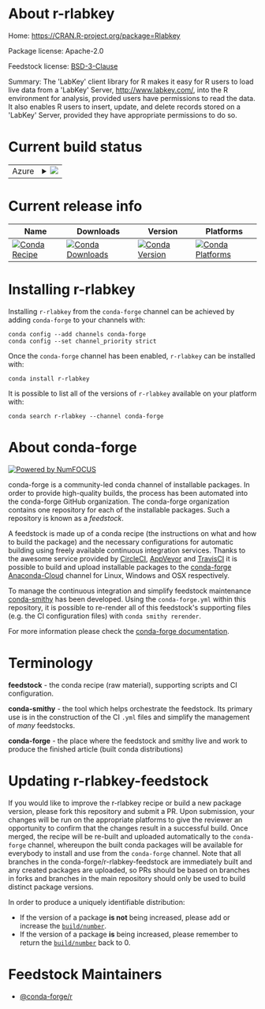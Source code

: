 About r-rlabkey
===============

Home: https://CRAN.R-project.org/package=Rlabkey

Package license: Apache-2.0

Feedstock license: [BSD-3-Clause](https://github.com/conda-forge/r-rlabkey-feedstock/blob/master/LICENSE.txt)

Summary: The 'LabKey' client library for R makes it easy for R users to load live data from a 'LabKey' Server, <http://www.labkey.com/>, into the R environment for analysis, provided users have permissions to read the data. It also enables R users to insert, update, and delete records stored on a 'LabKey' Server, provided they have appropriate permissions to do so.

Current build status
====================


<table>
    
  <tr>
    <td>Azure</td>
    <td>
      <details>
        <summary>
          <a href="https://dev.azure.com/conda-forge/feedstock-builds/_build/latest?definitionId=2524&branchName=master">
            <img src="https://dev.azure.com/conda-forge/feedstock-builds/_apis/build/status/r-rlabkey-feedstock?branchName=master">
          </a>
        </summary>
        <table>
          <thead><tr><th>Variant</th><th>Status</th></tr></thead>
          <tbody><tr>
              <td>linux_64_r_base3.6</td>
              <td>
                <a href="https://dev.azure.com/conda-forge/feedstock-builds/_build/latest?definitionId=2524&branchName=master">
                  <img src="https://dev.azure.com/conda-forge/feedstock-builds/_apis/build/status/r-rlabkey-feedstock?branchName=master&jobName=linux&configuration=linux_64_r_base3.6" alt="variant">
                </a>
              </td>
            </tr><tr>
              <td>linux_64_r_base4.0</td>
              <td>
                <a href="https://dev.azure.com/conda-forge/feedstock-builds/_build/latest?definitionId=2524&branchName=master">
                  <img src="https://dev.azure.com/conda-forge/feedstock-builds/_apis/build/status/r-rlabkey-feedstock?branchName=master&jobName=linux&configuration=linux_64_r_base4.0" alt="variant">
                </a>
              </td>
            </tr><tr>
              <td>osx_64_r_base3.6</td>
              <td>
                <a href="https://dev.azure.com/conda-forge/feedstock-builds/_build/latest?definitionId=2524&branchName=master">
                  <img src="https://dev.azure.com/conda-forge/feedstock-builds/_apis/build/status/r-rlabkey-feedstock?branchName=master&jobName=osx&configuration=osx_64_r_base3.6" alt="variant">
                </a>
              </td>
            </tr><tr>
              <td>osx_64_r_base4.0</td>
              <td>
                <a href="https://dev.azure.com/conda-forge/feedstock-builds/_build/latest?definitionId=2524&branchName=master">
                  <img src="https://dev.azure.com/conda-forge/feedstock-builds/_apis/build/status/r-rlabkey-feedstock?branchName=master&jobName=osx&configuration=osx_64_r_base4.0" alt="variant">
                </a>
              </td>
            </tr><tr>
              <td>win_64_r_base3.6</td>
              <td>
                <a href="https://dev.azure.com/conda-forge/feedstock-builds/_build/latest?definitionId=2524&branchName=master">
                  <img src="https://dev.azure.com/conda-forge/feedstock-builds/_apis/build/status/r-rlabkey-feedstock?branchName=master&jobName=win&configuration=win_64_r_base3.6" alt="variant">
                </a>
              </td>
            </tr><tr>
              <td>win_64_r_base4.0</td>
              <td>
                <a href="https://dev.azure.com/conda-forge/feedstock-builds/_build/latest?definitionId=2524&branchName=master">
                  <img src="https://dev.azure.com/conda-forge/feedstock-builds/_apis/build/status/r-rlabkey-feedstock?branchName=master&jobName=win&configuration=win_64_r_base4.0" alt="variant">
                </a>
              </td>
            </tr>
          </tbody>
        </table>
      </details>
    </td>
  </tr>
</table>

Current release info
====================

| Name | Downloads | Version | Platforms |
| --- | --- | --- | --- |
| [![Conda Recipe](https://img.shields.io/badge/recipe-r--rlabkey-green.svg)](https://anaconda.org/conda-forge/r-rlabkey) | [![Conda Downloads](https://img.shields.io/conda/dn/conda-forge/r-rlabkey.svg)](https://anaconda.org/conda-forge/r-rlabkey) | [![Conda Version](https://img.shields.io/conda/vn/conda-forge/r-rlabkey.svg)](https://anaconda.org/conda-forge/r-rlabkey) | [![Conda Platforms](https://img.shields.io/conda/pn/conda-forge/r-rlabkey.svg)](https://anaconda.org/conda-forge/r-rlabkey) |

Installing r-rlabkey
====================

Installing `r-rlabkey` from the `conda-forge` channel can be achieved by adding `conda-forge` to your channels with:

```
conda config --add channels conda-forge
conda config --set channel_priority strict
```

Once the `conda-forge` channel has been enabled, `r-rlabkey` can be installed with:

```
conda install r-rlabkey
```

It is possible to list all of the versions of `r-rlabkey` available on your platform with:

```
conda search r-rlabkey --channel conda-forge
```


About conda-forge
=================

[![Powered by NumFOCUS](https://img.shields.io/badge/powered%20by-NumFOCUS-orange.svg?style=flat&colorA=E1523D&colorB=007D8A)](http://numfocus.org)

conda-forge is a community-led conda channel of installable packages.
In order to provide high-quality builds, the process has been automated into the
conda-forge GitHub organization. The conda-forge organization contains one repository
for each of the installable packages. Such a repository is known as a *feedstock*.

A feedstock is made up of a conda recipe (the instructions on what and how to build
the package) and the necessary configurations for automatic building using freely
available continuous integration services. Thanks to the awesome service provided by
[CircleCI](https://circleci.com/), [AppVeyor](https://www.appveyor.com/)
and [TravisCI](https://travis-ci.com/) it is possible to build and upload installable
packages to the [conda-forge](https://anaconda.org/conda-forge)
[Anaconda-Cloud](https://anaconda.org/) channel for Linux, Windows and OSX respectively.

To manage the continuous integration and simplify feedstock maintenance
[conda-smithy](https://github.com/conda-forge/conda-smithy) has been developed.
Using the ``conda-forge.yml`` within this repository, it is possible to re-render all of
this feedstock's supporting files (e.g. the CI configuration files) with ``conda smithy rerender``.

For more information please check the [conda-forge documentation](https://conda-forge.org/docs/).

Terminology
===========

**feedstock** - the conda recipe (raw material), supporting scripts and CI configuration.

**conda-smithy** - the tool which helps orchestrate the feedstock.
                   Its primary use is in the construction of the CI ``.yml`` files
                   and simplify the management of *many* feedstocks.

**conda-forge** - the place where the feedstock and smithy live and work to
                  produce the finished article (built conda distributions)


Updating r-rlabkey-feedstock
============================

If you would like to improve the r-rlabkey recipe or build a new
package version, please fork this repository and submit a PR. Upon submission,
your changes will be run on the appropriate platforms to give the reviewer an
opportunity to confirm that the changes result in a successful build. Once
merged, the recipe will be re-built and uploaded automatically to the
`conda-forge` channel, whereupon the built conda packages will be available for
everybody to install and use from the `conda-forge` channel.
Note that all branches in the conda-forge/r-rlabkey-feedstock are
immediately built and any created packages are uploaded, so PRs should be based
on branches in forks and branches in the main repository should only be used to
build distinct package versions.

In order to produce a uniquely identifiable distribution:
 * If the version of a package **is not** being increased, please add or increase
   the [``build/number``](https://docs.conda.io/projects/conda-build/en/latest/resources/define-metadata.html#build-number-and-string).
 * If the version of a package **is** being increased, please remember to return
   the [``build/number``](https://docs.conda.io/projects/conda-build/en/latest/resources/define-metadata.html#build-number-and-string)
   back to 0.

Feedstock Maintainers
=====================

* [@conda-forge/r](https://github.com/conda-forge/r/)

